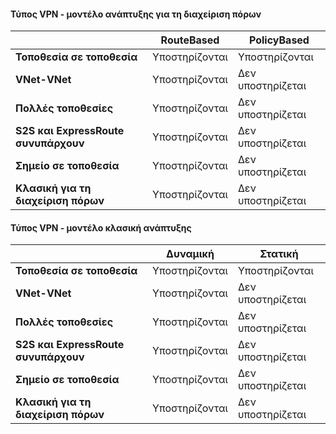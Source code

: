 #### <a name="vpn-type---resource-manager-deployment-model"></a>Τύπος VPN - μοντέλο ανάπτυξης για τη διαχείριση πόρων

|      | **RouteBased**    | **PolicyBased** |
|-----------------------------------|-------------|------------------|
| **Τοποθεσία σε τοποθεσία**                  | Υποστηρίζονται   | Υποστηρίζονται        |
| **VNet-VNet**                  | Υποστηρίζονται   | Δεν υποστηρίζεται    |
| **Πολλές τοποθεσίες**                    | Υποστηρίζονται   | Δεν υποστηρίζεται    |
| **S2S και ExpressRoute συνυπάρχουν**  | Υποστηρίζονται   | Δεν υποστηρίζεται    |
| **Σημείο σε τοποθεσία**                 | Υποστηρίζονται   | Δεν υποστηρίζεται    |
| **Κλασική για τη διαχείριση πόρων**   | Υποστηρίζονται   | Δεν υποστηρίζεται    |


#### <a name="vpn-type---classic-deployment-model"></a>Τύπος VPN - μοντέλο κλασική ανάπτυξης


|       | **Δυναμική**        | **Στατική**   |
|---------------------------------------------|--------------|--------------|
| **Τοποθεσία σε τοποθεσία**                            | Υποστηρίζονται    | Υποστηρίζονται      |
| **VNet-VNet**                            | Υποστηρίζονται    | Δεν υποστηρίζεται  |
| **Πολλές τοποθεσίες**                              | Υποστηρίζονται    | Δεν υποστηρίζεται  |
| **S2S και ExpressRoute συνυπάρχουν**            | Υποστηρίζονται    | Δεν υποστηρίζεται  |
| **Σημείο σε τοποθεσία**                           | Υποστηρίζονται    | Δεν υποστηρίζεται  |
| **Κλασική για τη διαχείριση πόρων**             | Υποστηρίζονται    | Δεν υποστηρίζεται  |